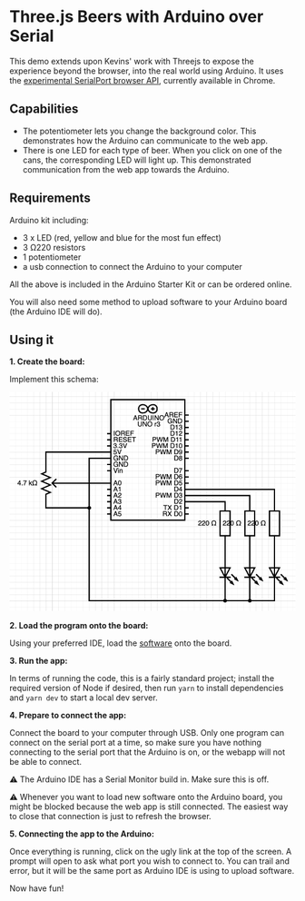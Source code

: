 # Three.js Beers with Arduino over Serial

This demo extends upon Kevins' work with Threejs to expose the experience beyond the browser, into the real world using Arduino. It uses the [experimental SerialPort browser API](https://developer.mozilla.org/en-US/docs/Web/API/SerialPort), currently available in Chrome.

## Capabilities

- The potentiometer lets you change the background color. This demonstrates how the Arduino can communicate to the web app.
- There is one LED for each type of beer. When you click on one of the cans, the corresponding LED will light up. This demonstrated communication from the web app towards the Arduino.

## Requirements

Arduino kit including:

- 3 x LED (red, yellow and blue for the most fun effect)
- 3 Ω220 resistors
- 1 potentiometer
- a usb connection to connect the Arduino to your computer

All the above is included in the Arduino Starter Kit or can be ordered online.

You will also need some method to upload software to your Arduino board (the Arduino IDE will do).

## Using it

**1. Create the board:**

Implement this schema:

![schema](https://raw.githubusercontent.com/jasperkennis/web-three-beers-example-with-arduino/add-integration-with-arduino/docs/electrical-schematics.png)

**2. Load the program onto the board:**

Using your preferred IDE, load the [software](arduino/board-with-light-and-potentiometer.ino) onto the board.

**3. Run the app:**

In terms of running the code, this is a fairly standard project; install the required version of Node if desired, then run `yarn` to install dependencies and `yarn dev` to start a local dev server.

**4. Prepare to connect the app:**

Connect the board to your computer through USB. Only one program can connect on the serial port at a time, so make sure you have nothing connecting to the serial port that the Arduino is on, or the webapp will not be able to connect.

⚠️ The Arduino IDE has a Serial Monitor build in. Make sure this is off.

⚠️ Whenever you want to load new software onto the Arduino board, you might be blocked because the web app is still connected. The easiest way to close that connection is just to refresh the browser.

**5. Connecting the app to the Arduino:**

Once everything is running, click on the ugly link at the top of the screen. A prompt will open to ask what port you wish to connect to. You can trail and error, but it will be the same port as Arduino IDE is using to upload software.

Now have fun!
